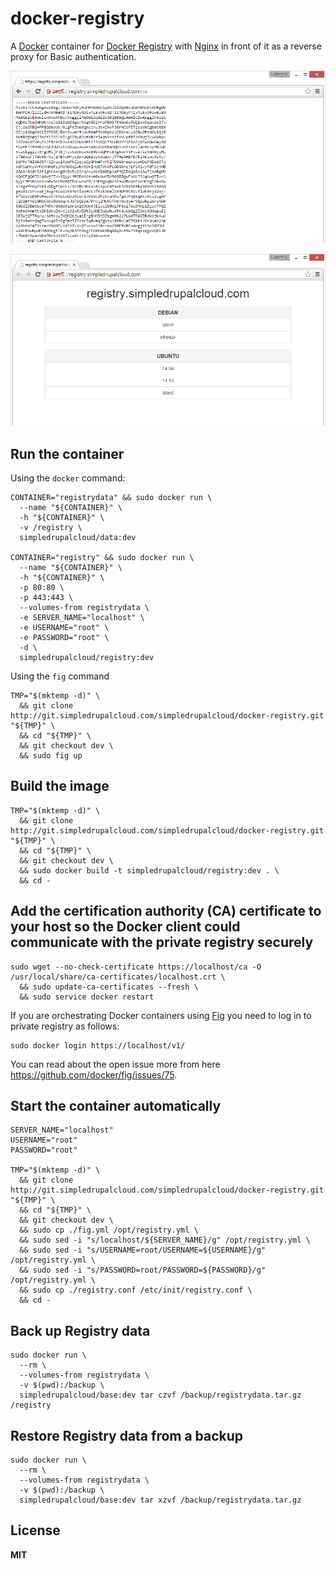# docker-registry

A [Docker](https://docker.com/) container for [Docker Registry](https://github.com/docker/docker-registry) with [Nginx](http://nginx.org/) in front of it as a reverse proxy for Basic authentication.

![example1](/example1.png)

![example2](/example2.png)

## Run the container

Using the `docker` command:

    CONTAINER="registrydata" && sudo docker run \
      --name "${CONTAINER}" \
      -h "${CONTAINER}" \
      -v /registry \
      simpledrupalcloud/data:dev

    CONTAINER="registry" && sudo docker run \
      --name "${CONTAINER}" \
      -h "${CONTAINER}" \
      -p 80:80 \
      -p 443:443 \
      --volumes-from registrydata \
      -e SERVER_NAME="localhost" \
      -e USERNAME="root" \
      -e PASSWORD="root" \
      -d \
      simpledrupalcloud/registry:dev

Using the `fig` command

    TMP="$(mktemp -d)" \
      && git clone http://git.simpledrupalcloud.com/simpledrupalcloud/docker-registry.git "${TMP}" \
      && cd "${TMP}" \
      && git checkout dev \
      && sudo fig up

## Build the image

    TMP="$(mktemp -d)" \
      && git clone http://git.simpledrupalcloud.com/simpledrupalcloud/docker-registry.git "${TMP}" \
      && cd "${TMP}" \
      && git checkout dev \
      && sudo docker build -t simpledrupalcloud/registry:dev . \
      && cd -

## Add the certification authority (CA) certificate to your host so the Docker client could communicate with the private registry securely

    sudo wget --no-check-certificate https://localhost/ca -O /usr/local/share/ca-certificates/localhost.crt \
      && sudo update-ca-certificates --fresh \
      && sudo service docker restart

If you are orchestrating Docker containers using [Fig](http://www.fig.sh/) you need to log in to private registry as follows:

    sudo docker login https://localhost/v1/

You can read about the open issue more from here https://github.com/docker/fig/issues/75.

## Start the container automatically

    SERVER_NAME="localhost"
    USERNAME="root"
    PASSWORD="root"

    TMP="$(mktemp -d)" \
      && git clone http://git.simpledrupalcloud.com/simpledrupalcloud/docker-registry.git "${TMP}" \
      && cd "${TMP}" \
      && git checkout dev \
      && sudo cp ./fig.yml /opt/registry.yml \
      && sudo sed -i "s/localhost/${SERVER_NAME}/g" /opt/registry.yml \
      && sudo sed -i "s/USERNAME=root/USERNAME=${USERNAME}/g" /opt/registry.yml \
      && sudo sed -i "s/PASSWORD=root/PASSWORD=${PASSWORD}/g" /opt/registry.yml \
      && sudo cp ./registry.conf /etc/init/registry.conf \
      && cd -

## Back up Registry data

    sudo docker run \
      --rm \
      --volumes-from registrydata \
      -v $(pwd):/backup \
      simpledrupalcloud/base:dev tar czvf /backup/registrydata.tar.gz /registry

## Restore Registry data from a backup

    sudo docker run \
      --rm \
      --volumes-from registrydata \
      -v $(pwd):/backup \
      simpledrupalcloud/base:dev tar xzvf /backup/registrydata.tar.gz

## License

**MIT**
